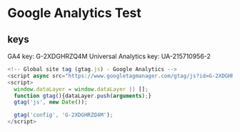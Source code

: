 # Google Analytics Test

## keys
GA4 key: G-2XDGHRZQ4M
Universal Analytics key: UA-215710956-2

```javascript
<!-- Global site tag (gtag.js) - Google Analytics -->
<script async src="https://www.googletagmanager.com/gtag/js?id=G-2XDGHRZQ4M"></script>
<script>
  window.dataLayer = window.dataLayer || [];
  function gtag(){dataLayer.push(arguments);}
  gtag('js', new Date());

  gtag('config', 'G-2XDGHRZQ4M');
</script>
```
